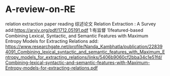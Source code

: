 # A-review-on-RE
relation extraction paper reading
综述论文 Relation Extraction : A Survey 
          add:https://arxiv.org/pdf/1712.05191.pdf
1:有监督
          1)featured-based
          Combining Lexical, Syntactic, and Semantic Features with Maximum Entropy Models for Extracting Relations
         add:           https://www.researchgate.net/profile/Nanda_Kambhatla/publication/228394091_Combining_lexical_syntactic_and_semantic_features_with_Maximum_Entropy_models_for_extracting_relations/links/5406b9060cf2bba34c1e51fd/Combining-lexical-syntactic-and-semantic-features-with-Maximum-Entropy-models-for-extracting-relations.pdf

